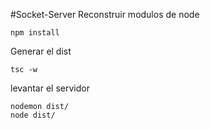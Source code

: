 
#Socket-Server
Reconstruir modulos de node
```
npm install
```


Generar el dist
```
tsc -w
```

levantar el servidor
```
nodemon dist/
node dist/
```
